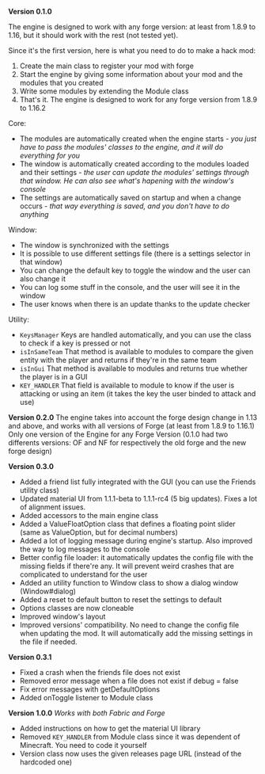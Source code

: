 **Version 0.1.0**

The engine is designed to work with any forge version: at least from 1.8.9 to 1.16, but it should work with the rest (not tested yet).

Since it's the first version, here is what you need to do to make a hack mod:
1. Create the main class to register your mod with forge
2. Start the engine by giving some information about your mod and the modules that you created
3. Write some modules by extending the Module class
4. That's it. The engine is designed to work for any forge version from 1.8.9 to 1.16.2

Core:
- The modules are automatically created when the engine starts - *you just have to pass the modules' classes to the engine, and it will do everything for you*
- The window is automatically created according to the modules loaded and their settings - *the user can update the modules' settings through that window. He can also see what's hapening with the window's console*
- The settings are automatically saved on startup and when a change occurs - *that way everything is saved, and you don't have to do anything*

Window:
- The window is synchronized with the settings
- It is possible to use different settings file (there is a settings selector in that window)
- You can change the default key to toggle the window and the user can also change it
- You can log some stuff in the console, and the user will see it in the window
- The user knows when there is an update thanks to the update checker

Utility:
- `KeysManager` Keys are handled automatically, and you can use the class to check if a key is pressed or not
- `isInSameTeam` That method is available to modules to compare the given entity with the player and returns if they're in the same team
- `isInGui` That method is available to modules and returns true whether the player is in a GUI
- `KEY_HANDLER` That field is available to module to know if the user is attacking or using an item (it takes the key the user binded to attack and use)

**Version 0.2.0**
The engine takes into account the forge design change in 1.13 and above, and works with all versions of Forge (at least from 1.8.9 to 1.16.1)
Only one version of the Engine for any Forge Version (0.1.0 had two differents versions: OF and NF for respectively the old forge and the new forge design)

**Version 0.3.0**
- Added a friend list fully integrated with the GUI (you can use the Friends utility class)
- Updated material UI from 1.1.1-beta to 1.1.1-rc4 (5 big updates). Fixes a lot of alignment issues.
- Added accessors to the main engine class
- Added a ValueFloatOption class that defines a floating point slider (same as ValueOption, but for decimal numbers)
- Added a lot of logging message during engine's startup. Also improved the way to log messages to the console
- Better config file loader: it automatically updates the config file with the missing fields if there're any. It will prevent weird crashes that are complicated to understand for the user
- Added an utility function to Window class to show a dialog window (Window#dialog)
- Added a reset to default button to reset the settings to default
- Options classes are now cloneable
- Improved window's layout
- Improved versions' compatibility. No need to change the config file when updating the mod. It will automatically add the missing settings in the file if needed.

**Version 0.3.1**
- Fixed a crash when the friends file does not exist
- Removed error message when a file does not exist if debug = false
- Fix error messages with getDefaultOptions
- Added onToggle listener to Module class

**Version 1.0.0**
*Works with both Fabric and Forge*
- Added instructions on how to get the material UI library
- Removed `KEY_HANDLER` from Module class since it was dependent of Minecraft. You need to code it yourself
- Version class now uses the given releases page URL (instead of the hardcoded one)
